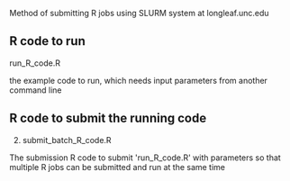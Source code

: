 Method of submitting R jobs using SLURM system at longleaf.unc.edu


## R code to run
run_R_code.R

the example code to run, which needs input parameters from another command line


## R code to submit the running code
2. submit_batch_R_code.R

The submission R code to submit 'run_R_code.R' with parameters so that multiple R jobs can be submitted and run at the same time
